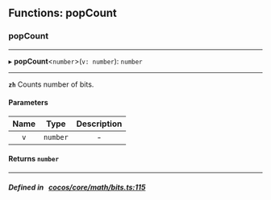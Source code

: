 ## Functions: popCount

### popCount


___
▸ **popCount**<`number`\>(`v: number`): `number`
___



**`zh`** Counts number of bits.



#### Parameters

| Name | Type | Description |
| :------: | :------: | :------: |
| `v` | `number` | - |


#### Returns `number` 
___


##### Defined in &nbsp;   [cocos/core/math/bits.ts:115](https://github.com/cocos-creator/engine/blob/c7bf6b8a9/cocos/core/math/bits.ts#L115)&nbsp;
